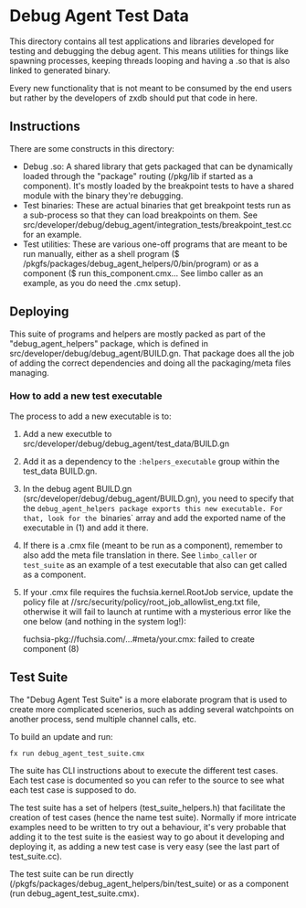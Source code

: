 # Debug Agent Test Data

This directory contains all test applications and libraries developed for testing and debugging
the debug agent. This means utilities for things like spawning processes, keeping threads looping
and having a .so that is also linked to generated binary.

Every new functionality that is not meant to be consumed by the end users but rather by the
developers of zxdb should put that code in here.

## Instructions

There are some constructs in this directory:

- Debug .so: A shared library that gets packaged that can be dynamically loaded through the
  "package" routing (/pkg/lib if started as a component). It's mostly loaded by the breakpoint tests
  to have a shared module with the binary they're debugging.
- Test binaries: These are actual binaries that get breakpoint tests run as a sub-process so that
  they can load breakpoints on them.
  See src/developer/debug/debug_agent/integration_tests/breakpoint_test.cc for an example.
- Test utilities: These are various one-off programs that are meant to be run manually, either as a
  shell program ($ /pkgfs/packages/debug_agent_helpers/0/bin/program) or as a component
  ($ run this_component.cmx... See limbo caller as an example, as you do need the .cmx setup).

## Deploying

This suite of programs and helpers are mostly packed as part of the "debug_agent_helpers" package,
which is defined in src/developer/debug/debug_agent/BUILD.gn. That package does all the job of
adding the correct dependencies and doing all the packaging/meta files managing.

### How to add a new test executable

The process to add a new executable is to:

1. Add a new executble to src/developer/debug/debug_agent/test_data/BUILD.gn
2. Add it as a dependency to the `:helpers_executable` group within the test_data BUILD.gn.
3. In the debug agent BUILD.gn (src/developer/debug/debug_agent/BUILD.gn), you need to specify that
   the `debug_agent_helpers package exports this new executable. For that, look for the `binaries`
   array and add the exported name of the executable in (1) and add it there.
4. If there is a .cmx file (meant to be run as a component), remember to also add the meta file
   translation in there. See `limbo_caller` or `test_suite` as an example of a test executable that
   also can get called as a component.
5. If your .cmx file requires the fuchsia.kernel.RootJob service, update the
   policy file at //src/security/policy/root_job_allowlist_eng.txt file,
   otherwise it will fail to launch at runtime with a mysterious error like the
   one below (and nothing in the system log!):

     fuchsia-pkg://fuchsia.com/...#meta/your.cmx: failed to create component (8)

## Test Suite

The "Debug Agent Test Suite" is a more elaborate program that is used to create more complicated
scenerios, such as adding several watchpoints on another process, send multiple channel calls, etc.

To build an update and run:

```
fx run debug_agent_test_suite.cmx
```

The suite has CLI instructions about to execute the different test cases. Each test case is
documented so you can refer to the source to see what each test case is supposed to do.

The test suite has a set of helpers (test_suite_helpers.h) that facilitate the creation of test
cases (hence the name test suite). Normally if more intricate examples need to be written to try out
a behaviour, it's very probable that adding it to the test suite is the easiest way to go about it
developing and deploying it, as adding a new test case is very easy (see the last part of
test_suite.cc).

The test suite can be run directly (/pkgfs/packages/debug_agent_helpers/bin/test_suite) or as a
component (run debug_agent_test_suite.cmx).

